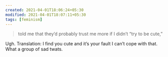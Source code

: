 ```yaml
---
created: 2021-04-01T18:06:24+05:30
modified: 2021-04-01T18:07:11+05:30
tags: [feminism]
---
```


 >  told me that they’d probably trust me more if I didn’t “try to be cute,”

Ugh. Translation: I find you cute and it’s your fault I can’t cope with that. What a group of sad twats. 
